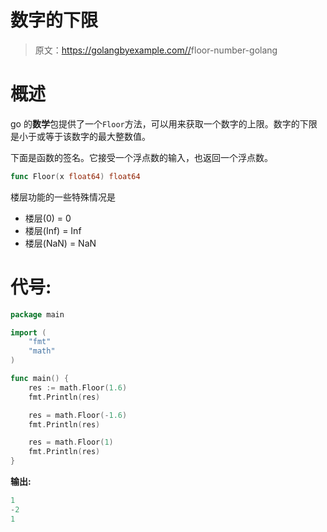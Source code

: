 # 数字的下限

> 原文：<https://golangbyexample.com//>floor-number-golang

# **概述**

go 的**数学**包提供了一个`Floor`方法，可以用来获取一个数字的上限。数字的下限是小于或等于该数字的最大整数值。

下面是函数的签名。它接受一个浮点数的输入，也返回一个浮点数。

```go
func Floor(x float64) float64
```

楼层功能的一些特殊情况是

*   楼层(0) = 0
*   楼层(Inf) = Inf
*   楼层(NaN) = NaN

# **代号:**

```go
package main

import (
    "fmt"
    "math"
)

func main() {
    res := math.Floor(1.6)
    fmt.Println(res)

    res = math.Floor(-1.6)
	fmt.Println(res)

    res = math.Floor(1)
    fmt.Println(res)
}
```

**输出:**

```go
1
-2
1
```